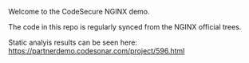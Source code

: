 Welcome to the CodeSecure NGINX demo.

The code in this repo is regularly synced from the NGINX official trees.

Static analyis results can be seen here:
    https://partnerdemo.codesonar.com/project/596.html